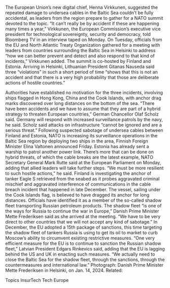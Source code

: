 The European Union’s new digital chief, Henna Virkkunen, suggested the repeated damage to undersea cables in the Baltic Sea couldn’t be fully accidental, as leaders from the region prepare to gather for a NATO summit devoted to the topic.
“It can’t really be by accident if these are happening many times a year,” Virkkunen, the European Commission’s executive vice president for technological sovereignty, security and democracy, told Bloomberg TV in an interview taped on Monday.
On Tuesday, officials from the EU and North Atlantic Treaty Organization gathered for a meeting with leaders from countries surrounding the Baltic Sea in Helsinki to address “how we can better prevent and detect and also respond to that kind of incidents,” Virkkunen added. The summit is co-hosted by Finland and Estonia.
Arriving in Helsinki, Lithuanian President Gitanas Nauseda said three “violations” in such a short period of time “shows that this is not an accident and that there is a very high probability that those are deliberate actions of hostile countries.”

Authorities have established no motivation for the three incidents, involving ships flagged in Hong Kong, China and the Cook Islands, with anchor drag marks discovered over long distances on the bottom of the sea.
“There have been accidents and we have to assume that they are part of a hybrid strategy to threaten European countries,” German Chancellor Olaf Scholz said. Germany will respond with increased surveillance patrols by the navy, he said.
Scholz said attacks on infrastructure “cannot be ignored and are a serious threat.”
Following suspected sabotage of undersea cables between Finland and Estonia, NATO is increasing its surveillance operations in the Baltic Sea region by deploying two ships in the area, Finnish Foreign Minister Elina Valtonen announced Friday. Estonia has already sent a warship to patrol another power link.
There’s more that can be done on hybrid threats, of which the cable breaks are the latest example, NATO Secretary General Mark Rutte said at the European Parliament on Monday, adding that allied leaders will take further steps. “We must be more resilient to such hostile actions,” he said.
Finland is investigating the anchor of tanker Eagle S retrieved from the seabed as it probes aggravated criminal mischief and aggravated interference of communications in the cable breach incident that happened in late December. The vessel, sailing under the Cook Islands flag, is believed to have dragged its anchor for long distances.
Officials have identified it as a member of the so-called shadow fleet transporting Russian petroleum products.
The shadow fleet “is one of the ways for Russia to continue the war in Europe,” Danish Prime Minister Mette Frederiksen said as she arrived at the meeting. “We have to be very direct to other countries that we will not accept any kind of sabotage.”
In December, the EU adopted a 15th package of sanctions, this time targeting the shadow fleet of tankers Russia is using to get its oil to market to curb Moscow’s ability to circumvent existing restrictive measures.
“One very efficient measure for the EU is to continue to sanction the Russian shadow fleet,” Latvian President Edgars Rinkevics said, adding that the EU is lagging behind the US and UK in enacting such measures. “We actually need to close the Baltic Sea for the shadow fleet, through the sanctions, through the countermeasures and international law.”
Photograph: Danish Prime Minister Mette Frederiksen in Helsinki, on Jan. 14, 2024.
Related:

Topics
InsurTech
Tech
Europe
